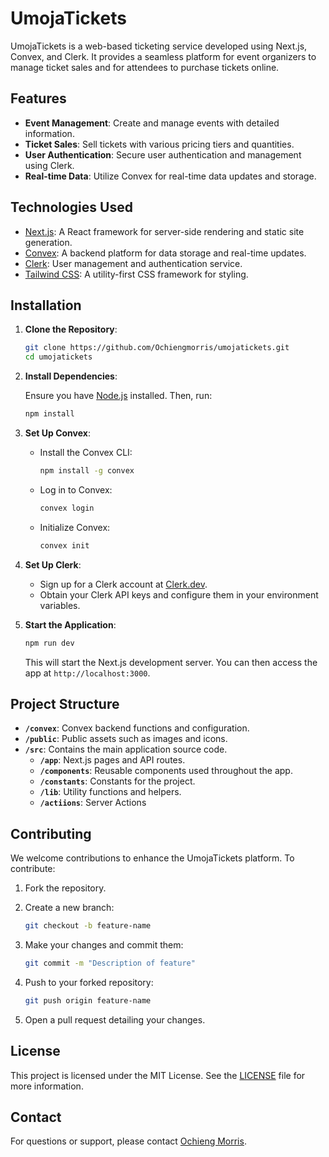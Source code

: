 # UmojaTickets

UmojaTickets is a web-based ticketing service developed using Next.js, Convex, and Clerk. It provides a seamless platform for event organizers to manage ticket sales and for attendees to purchase tickets online.

## Features

- **Event Management**: Create and manage events with detailed information.
- **Ticket Sales**: Sell tickets with various pricing tiers and quantities.
- **User Authentication**: Secure user authentication and management using Clerk.
- **Real-time Data**: Utilize Convex for real-time data updates and storage.

## Technologies Used

- [Next.js](https://nextjs.org/): A React framework for server-side rendering and static site generation.
- [Convex](https://convex.dev/): A backend platform for data storage and real-time updates.
- [Clerk](https://clerk.dev/): User management and authentication service.
- [Tailwind CSS](https://tailwindcss.com/): A utility-first CSS framework for styling.

## Installation

1. **Clone the Repository**:

   ```bash
   git clone https://github.com/Ochiengmorris/umojatickets.git
   cd umojatickets
   ```

2. **Install Dependencies**:

   Ensure you have [Node.js](https://nodejs.org/) installed. Then, run:

   ```bash
   npm install
   ```

3. **Set Up Convex**:

   - Install the Convex CLI:

     ```bash
     npm install -g convex
     ```

   - Log in to Convex:

     ```bash
     convex login
     ```

   - Initialize Convex:

     ```bash
     convex init
     ```

4. **Set Up Clerk**:

   - Sign up for a Clerk account at [Clerk.dev](https://clerk.dev/).
   - Obtain your Clerk API keys and configure them in your environment variables.

5. **Start the Application**:

   ```bash
   npm run dev
   ```

   This will start the Next.js development server. You can then access the app at `http://localhost:3000`.

## Project Structure

- **`/convex`**: Convex backend functions and configuration.
- **`/public`**: Public assets such as images and icons.
- **`/src`**: Contains the main application source code.
  - **`/app`**: Next.js pages and API routes.
  - **`/components`**: Reusable components used throughout the app.
  - **`/constants`**: Constants for the project.
  - **`/lib`**: Utility functions and helpers.
  - **`/actiions`**: Server Actions

## Contributing

We welcome contributions to enhance the UmojaTickets platform. To contribute:

1. Fork the repository.
2. Create a new branch:

   ```bash
   git checkout -b feature-name
   ```

3. Make your changes and commit them:

   ```bash
   git commit -m "Description of feature"
   ```

4. Push to your forked repository:

   ```bash
   git push origin feature-name
   ```

5. Open a pull request detailing your changes.

## License

This project is licensed under the MIT License. See the [LICENSE](LICENSE) file for more information.

## Contact

For questions or support, please contact [Ochieng Morris](mailto:ochiengmorris@example.com).

```

```
